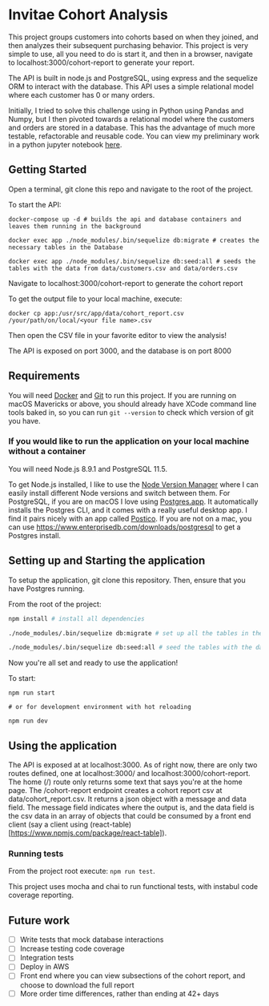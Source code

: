 # Invitae Cohort Analysis

This project groups customers into cohorts based on when they joined, and then analyzes their subsequent purchasing behavior.
This project is very simple to use, all you need to do is start it, and then in a browser, navigate to localhost:3000/cohort-report to generate your report.

The API is built in node.js and PostgreSQL, using express and the sequelize ORM to interact with the database. This API uses a simple relational model where each customer has 0 or many orders.

Initially, I tried to solve this challenge using in Python using Pandas and Numpy, but I then pivoted towards a relational model where the customers and orders are stored in a database. This has the advantage of much more testable, refactorable and reusable code. You can view my preliminary work in a python jupyter notebook [here](https://github.com/bfdykstra/invitae-cohort-analysis/blob/master/Invitae.ipynb).


## Getting Started

Open a terminal, git clone this repo and navigate to the root of the project.

To start the API:
```
docker-compose up -d # builds the api and database containers and leaves them running in the background

docker exec app ./node_modules/.bin/sequelize db:migrate # creates the necessary tables in the Database

docker exec app ./node_modules/.bin/sequelize db:seed:all # seeds the tables with the data from data/customers.csv and data/orders.csv
```

Navigate to localhost:3000/cohort-report to generate the cohort report

To get the output file to your local machine, execute:
```
docker cp app:/usr/src/app/data/cohort_report.csv /your/path/on/local/<your file name>.csv
```

Then open the CSV file in your favorite editor to view the analysis!

The API is exposed on port 3000, and the database is on port 8000

## Requirements

You will need [Docker](https://www.docker.com/products/docker-desktop) and [Git](https://git-scm.com/book/en/v2/Getting-Started-Installing-Git) to run this project. If you are running on macOS Mavericks or above, you should already have XCode command line tools baked in, so you can run `git --version` to check which version of git you have.

### If you would like to run the application on your local machine without a container
You will need Node.js 8.9.1 and PostgreSQL 11.5. 

To get Node.js installed, I like to use the [Node Version Manager](https://github.com/nvm-sh/nvm) where I can easily install different Node versions and switch between them. For PostgreSQL, if you are on macOS I love using [Postgres.app](https://postgresapp.com/). It automatically installs the Postgres CLI, and it comes with a really useful desktop app. I find it pairs nicely with an app called [Postico](https://eggerapps.at/postico/). If you are not on a mac, you can use https://www.enterprisedb.com/downloads/postgresql to get a Postgres install.

## Setting up and Starting the application

To setup the application, git clone this repository. Then, ensure that you have Postgres running. 

From the root of the project:
```bash
npm install # install all dependencies

./node_modules/.bin/sequelize db:migrate # set up all the tables in the Database

./node_modules/.bin/sequelize db:seed:all # seed the tables with the data from the csvs
```
Now you're all set and ready to use the application!

To start:
```
npm run start

# or for development environment with hot reloading

npm run dev
```

## Using the application
The API is exposed at at localhost:3000. As of right now, there are only two routes defined, one at localhost:3000/ and localhost:3000/cohort-report. The home (/) route only returns some text that says you're at the home page. The /cohort-report endpoint creates a cohort report csv at data/cohort_report.csv. It returns a json object with a message and data field. The message field indicates where the output is, and the data field is the csv data in an array of objects that could be consumed by a front end client (say a client using (react-table)[https://www.npmjs.com/package/react-table]).

### Running tests
From the project root execute: `npm run test`. 

This project uses mocha and chai to run functional tests, with instabul code coverage reporting.

## Future work
- [ ] Write tests that mock database interactions
- [ ] Increase testing code coverage
- [ ] Integration tests
- [ ] Deploy in AWS
- [ ] Front end where you can view subsections of the cohort report, and choose to download the full report
- [ ] More order time differences, rather than ending at 42+ days
